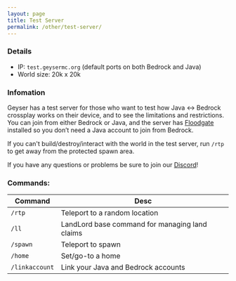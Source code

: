 ```yaml
---
layout: page
title: Test Server
permalink: /other/test-server/
---
```


### Details
- IP: `test.geysermc.org` (default ports on both Bedrock and Java)
- World size: 20k x 20k

### Infomation
Geyser has a test server for those who want to test how Java <-> Bedrock crossplay works on their device, and to see the limitations and restrictions. You can join from either Bedrock or Java, and the server has [Floodgate](Floodgate) installed so you don’t need a Java account to join from Bedrock.

If you can't build/destroy/interact with the world in the test server, run `/rtp` to get away from the protected spawn area.

If you have any questions or problems be sure to join our [Discord](https://discord.geysermc.org)!

### Commands:
|Command|Desc|
|--|--|
|`/rtp`|Teleport to a random location|
|`/ll`|LandLord base command for managing land claims|
|`/spawn`|Teleport to spawn|
|`/home`|Set/go-to a home|
|`/linkaccount`|Link your Java and Bedrock accounts|
